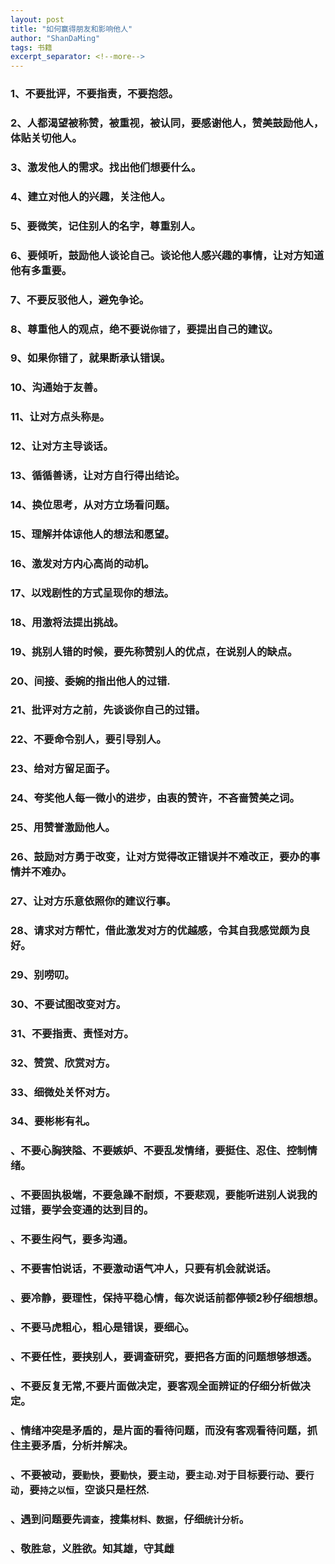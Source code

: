 ```yaml
---
layout: post
title: "如何赢得朋友和影响他人"
author: "ShanDaMing"
tags: 书籍
excerpt_separator: <!--more-->
---
```


### 1、不要批评，不要指责，不要抱怨。<!--more-->

### 2、人都渴望被称赞，被重视，被认同，要感谢他人，赞美鼓励他人，体贴关切他人。

### 3、激发他人的需求。找出他们想要什么。

### 4、建立对他人的兴趣，关注他人。

### 5、要微笑，记住别人的名字，尊重别人。

### 6、要倾听，鼓励他人谈论自己。谈论他人感兴趣的事情，让对方知道他有多重要。

### 7、不要反驳他人，避免争论。

### 8、尊重他人的观点，绝不要说`你错了`，要提出自己的建议。

### 9、如果你错了，就果断承认错误。

### 10、沟通始于友善。

### 11、让对方点头称`是`。

### 12、让对方主导谈话。

### 13、循循善诱，让对方自行得出结论。

### 14、换位思考，从对方立场看问题。

### 15、理解并体谅他人的想法和愿望。

### 16、激发对方内心高尚的动机。

### 17、以戏剧性的方式呈现你的想法。

### 18、用激将法提出挑战。

### 19、挑别人错的时候，要先称赞别人的优点，在说别人的缺点。

### 20、间接、委婉的指出他人的过错.

### 21、批评对方之前，先谈谈你自己的过错。

### 22、不要命令别人，要引导别人。

### 23、给对方留足面子。

### 24、夸奖他人每一微小的进步，由衷的赞许，不吝啬赞美之词。

### 25、用赞誉激励他人。

### 26、鼓励对方勇于改变，让对方觉得改正错误并不难改正，要办的事情并不难办。

### 27、让对方乐意依照你的建议行事。

### 28、请求对方帮忙，借此激发对方的优越感，令其自我感觉颇为良好。

### 29、别唠叨。

### 30、不要试图改变对方。

### 31、不要指责、责怪对方。

### 32、赞赏、欣赏对方。

### 33、细微处关怀对方。

### 34、要彬彬有礼。

### 、不要心胸狭隘、不要嫉妒、不要乱发情绪，要挺住、忍住、控制情绪。

### 、不要固执极端，不要急躁不耐烦，不要悲观，要能听进别人说我的过错，要学会变通的达到目的。

### 、不要生闷气，要多沟通。

### 、不要害怕说话，不要激动语气冲人，只要有机会就说话。

### 、要冷静，要理性，保持平稳心情，每次说话前都停顿2秒仔细想想。

### 、不要马虎粗心，粗心是错误，要细心。

### 、不要任性，要挟别人，要调查研究，要把各方面的问题想够想透。

### 、不要反复无常,不要片面做决定，要客观全面辨证的仔细分析做决定。

### 、情绪冲突是矛盾的，是片面的看待问题，而没有客观看待问题，抓住主要矛盾，分析并解决。

### 、不要被动，要`勤快`，要`勤快`，要`主动`，要`主动`.对于目标要`行动`、要`行动`，要`持之以恒`，空谈只是枉然.

### 、遇到问题要先`调查`，搜集`材料、数据`，仔细`统计分析`。

### 、敬胜怠，义胜欲。知其雄，守其雌

